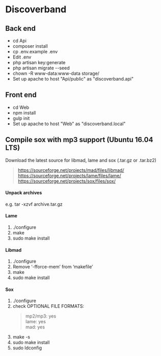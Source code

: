 # Discoverband

## Back end
* cd Api
* composer install
* cp .env.example .env
* Edit .env
* php artisan key:generate
* php artisan migrate --seed
* chown -R www-data:www-data storage/
* Set up apache to host "Api/public" as "discoverband.api"

## Front end
* cd Web
* npm install
* gulp init
* Set up apache to host "Web" as "discoverband.local"

## Compile sox with mp3 support (Ubuntu 16.04 LTS)

Download the latest source for libmad, lame and sox (.tar.gz or .tar.bz2)

> https://sourceforge.net/projects/mad/files/libmad/  
> https://sourceforge.net/projects/lame/files/lame/  
> https://sourceforge.net/projects/sox/files/sox/  

#### Unpack archives
e.g. tar -xzvf archive.tar.gz

#### Lame
1. ./configure
2. make
3. sudo make install

#### Libmad
1. ./configure
2. Remove ‘-fforce-mem’ from ‘makefile’
3. make
4. sudo make install

#### Sox
1. ./configure
2. check OPTIONAL FILE FORMATS: 
    > mp2/mp3: yes  
    > lame: yes  
    > mad: yes  
3. make -s
4. sudo make install
5. sudo ldconfig